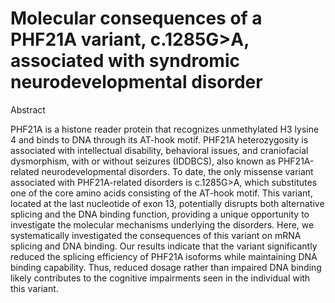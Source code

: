 # Molecular consequences of a PHF21A variant, c.1285G>A, associated with syndromic neurodevelopmental disorder

Abstract

PHF21A is a histone reader protein that recognizes unmethylated H3 lysine 4 and binds to DNA through its AT-hook motif. PHF21A heterozygosity is associated with intellectual disability, behavioral issues, and craniofacial dysmorphism, with or without seizures (IDDBCS), also known as PHF21A-related neurodevelopmental disorders. To date, the only missense variant associated with PHF21A-related disorders is c.1285G>A, which substitutes one of the core amino acids consisting of the AT-hook motif. This variant, located at the last nucleotide of exon 13, potentially disrupts both alternative splicing and the DNA binding function, providing a unique opportunity to investigate the molecular mechanisms underlying the disorders. Here, we systematically investigated the consequences of this variant on mRNA splicing and DNA binding. Our results indicate that the variant significantly reduced the splicing efficiency of PHF21A isoforms while maintaining DNA binding capability. Thus, reduced dosage rather than impaired DNA binding likely contributes to the cognitive impairments seen in the individual with this variant.
